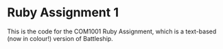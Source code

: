 Ruby Assignment 1
=================

This is the code for the COM1001 Ruby Assignment, which is a text-based (now in colour!) version of Battleship.